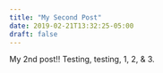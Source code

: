 ```yaml
---
title: "My Second Post"
date: 2019-02-21T13:32:25-05:00
draft: false
---
```

My 2nd post!! Testing, testing, 1, 2, & 3.
